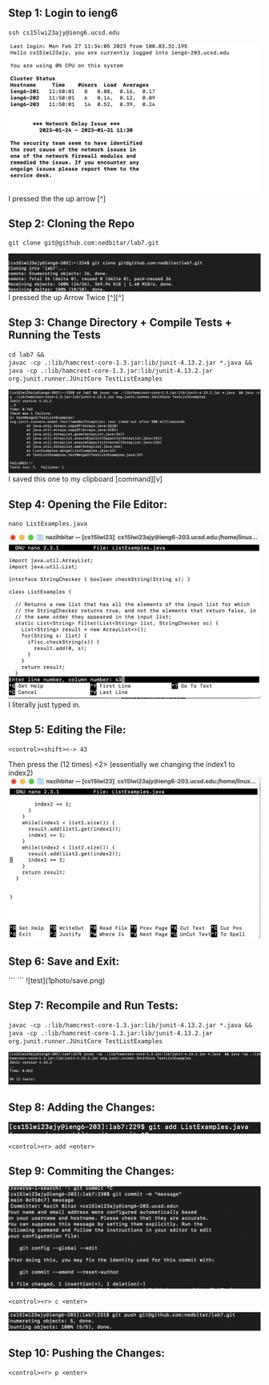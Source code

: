<h2>Step 1: Login to ieng6</h2>

```
ssh cs15lwi23ajy@ieng6.ucsd.edu
```

![Test](1photo/s1.png)
I pressed the the up arrow [^] 
<h2>Step 2: Cloning the Repo</h2>

```
git clone git@github.com:nedbitar/lab7.git
```
![test](1photo/gitClone.png)
I pressed the up Arrow Twice [^][^] 
<h2>Step 3: Change Directory + Compile Tests + Running the Tests</h2>

```
cd lab7 &&
javac -cp .:lib/hamcrest-core-1.3.jar:lib/junit-4.13.2.jar *.java &&
java -cp .:lib/hamcrest-core-1.3.jar:lib/junit-4.13.2.jar org.junit.runner.JUnitCore TestListExamples
```

![test](1photo/testFail.png)
I saved this one to my clipboard [command][v]
<h2>Step 4: Opening the File Editor:</h2>

```
nano ListExamples.java
```
![test](nano.png)
I literally just typed in.

<h2>Step 5: Editing the File:</h2>

```
<control><shift><-> 43
```
Then press the <Right Arrow> (12 times) <BackSpace> <2> (essentially we changing the index1 to index2)
![test](1photo/nano2.png)
<h2>Step 6: Save and Exit:</h2>
```
<control><o><enter><control><x>
```
![test](1photo/save.png) 
  
<h2>Step 7: Recompile and Run Tests:</h2>
  
```
javac -cp .:lib/hamcrest-core-1.3.jar:lib/junit-4.13.2.jar *.java &&
java -cp .:lib/hamcrest-core-1.3.jar:lib/junit-4.13.2.jar org.junit.runner.JUnitCore TestListExamples
```
![test](1photo/runAgain.png)
<h2>Step 8: Adding the Changes:</h2>
  
![test](gitAdd.png)
  
```
<control><r> add <enter>
```
<h2>Step 9: Commiting the Changes:</h2>
  
![test](gitCommit.png)
 
```
<control><r> c <enter>
```
![test](gitPush.png)
<h2>Step 10: Pushing the Changes:</h2>
  
```
<control><r> p <enter>
```
